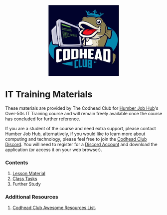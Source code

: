 <div align="center">
<img style="width:45%" src="imgs/tcclogo.jpg" />
</div>

# IT Training Materials
These materials are provided by The Codhead Club for [Humber Job Hub](https://myjobcoach.co.uk/about-us/)'s Over-50s IT Training course and will remain freely available once the course has concluded for further reference.

If you are a student of the course and need extra support, please contact Humber Job Hub, alternatively, if you would like to learn more about computing and technology, please feel free to join the [Codhead Club Discord](https://discord.gg/DmHbB2PpVn). You will need to register for a [Discord Account](https://discord.com/) and download the application (or access it on your web browser).

### Contents
1. [Lesson Material](Lessons/Powerpoints/Lessons.md)
2. [Class Tasks](Lessons/Tasks/Tasks.md)
3. Further Study

### Additional Resources
1. [Codhead Club Awesome Resources List](https://codheadclub.github.io/AwesomeResources/). 